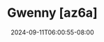 --- 
title: "Gwenny [az6a]"
description: "  bokeh Gwenny [az6a] twitter   new"
date: 2024-09-11T06:00:55-08:00
file_code: "cw1l27x2m45e"
draft: false
cover: "sv1j4v2lpytpeua2.jpg"
tags: ["Gwenny", "bokep-indo", "bokep-viral", "bokep-ig"]
length: 1636
fld_id: "1483169"
foldername: "Asian s3x diary Jakarta"
categories: ["Asian s3x diary Jakarta"]
views: 0
---